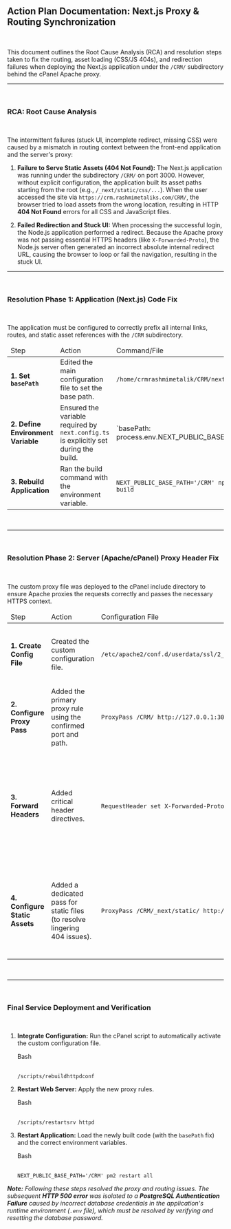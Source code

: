 <h2>Action Plan Documentation: Next.js Proxy &amp; Routing Synchronization</h2>
<p>&nbsp;</p>
<p>This document outlines the Root Cause Analysis (RCA) and resolution steps taken to fix the routing, asset loading (CSS/JS 404s), and redirection failures when deploying the Next.js application under the <code>/CRM/</code> subdirectory behind the cPanel Apache proxy.</p>
<hr />
<p>&nbsp;</p>
<h3>RCA: Root Cause Analysis</h3>
<p>&nbsp;</p>
<p>The intermittent failures (stuck UI, incomplete redirect, missing CSS) were caused by a mismatch in routing context between the front-end application and the server's proxy:</p>
<ol start="1">
<li>
<p><strong>Failure to Serve Static Assets (404 Not Found):</strong> The Next.js application was running under the subdirectory <code>/CRM/</code> on port <span class="math-inline"><span class="katex"><span class="katex-html"><span class="base"><span class="mord">3000</span></span></span></span></span>. However, without explicit configuration, the application built its asset paths starting from the root (e.g., <code>/_next/static/css/...</code>). When the user accessed the site via <code>https://crm.rashmimetaliks.com/CRM/</code>, the browser tried to load assets from the wrong location, resulting in HTTP <strong>404 Not Found</strong> errors for all CSS and JavaScript files.</p>
</li>
<li>
<p><strong>Failed Redirection and Stuck UI:</strong> When processing the successful login, the Node.js application performed a redirect. Because the Apache proxy was not passing essential HTTPS headers (like <code>X-Forwarded-Proto</code>), the Node.js server often generated an incorrect absolute internal redirect URL, causing the browser to loop or fail the navigation, resulting in the stuck UI.</p>
</li>
</ol>
<hr />
<p>&nbsp;</p>
<h3>Resolution Phase 1: Application (Next.js) Code Fix</h3>
<p>&nbsp;</p>
<p>The application must be configured to correctly prefix all internal links, routes, and static asset references with the <code>/CRM</code> subdirectory.</p>
<div class="horizontal-scroll-wrapper">
<div class="table-block-component">
<div class="table-block has-export-button has-scrollbar">
<div class="table-content not-end-of-paragraph" data-hveid="0" data-ved="0CAAQ3ecQahgKEwjm45fokpKQAxUAAAAAHQAAAAAQtgY">
<table>
<thead>
<tr>
<td>Step</td>
<td>Action</td>
<td>Command/File</td>
<td>Purpose</td>
</tr>
</thead>
<tbody>
<tr>
<td><strong>1. Set <code>basePath</code></strong></td>
<td>Edited the main configuration file to set the base path.</td>
<td><code>/home/crmrashmimetalik/CRM/next.config.ts</code></td>
<td><strong>CRITICAL:</strong> Injects <code>/CRM</code> into all internal URLs and asset paths during the build.</td>
</tr>
<tr>
<td><strong>2. Define Environment Variable</strong></td>
<td>Ensured the variable required by <code>next.config.ts</code> is explicitly set during the build.</td>
<td>`basePath: process.env.NEXT_PUBLIC_BASE_PATH</td>
<td>&nbsp;</td>
</tr>
<tr>
<td><strong>3. Rebuild Application</strong></td>
<td>Ran the build command with the environment variable.</td>
<td><code>NEXT_PUBLIC_BASE_PATH='/CRM' npm run build</code></td>
<td>Generates the new, correctly prefixed static assets (<code>/CRM/_next/static/...</code>).</td>
</tr>
</tbody>
</table>
</div>
<div class="table-footer hide-from-message-actions ng-star-inserted"><span class="mdc-button__label"><span class="export-sheets-button">&nbsp;</span></span></div>
</div>
</div>
</div>
<hr />
<p>&nbsp;</p>
<h3>Resolution Phase 2: Server (Apache/cPanel) Proxy Header Fix</h3>
<p>&nbsp;</p>
<p>The custom proxy file was deployed to the cPanel include directory to ensure Apache proxies the requests correctly and passes the necessary HTTPS context.</p>
<div class="horizontal-scroll-wrapper">
<div class="table-block-component">
<div class="table-block has-export-button has-scrollbar">
<div class="table-content not-end-of-paragraph" data-hveid="0" data-ved="0CAAQ3ecQahgKEwjm45fokpKQAxUAAAAAHQAAAAAQuAY">
<table>
<thead>
<tr>
<td>Step</td>
<td>Action</td>
<td>Configuration File</td>
<td>Purpose</td>
</tr>
</thead>
<tbody>
<tr>
<td><strong>1. Create Config File</strong></td>
<td>Created the custom configuration file.</td>
<td><code>/etc/apache2/conf.d/userdata/ssl/2_4/crmrashmimetalik/crm.rashmimetaliks.com/nodeapp_proxy.conf</code></td>
<td>Provides a clean, custom include for the domain's VHost.</td>
</tr>
<tr>
<td><strong>2. Configure Proxy Pass</strong></td>
<td>Added the primary proxy rule using the confirmed port and path.</td>
<td><code>ProxyPass /CRM/ http://127.0.0.1:3000/ disablereuse=on nocanon</code></td>
<td>Forwards all <code>/CRM/</code> traffic to the Node.js port.</td>
</tr>
<tr>
<td><strong>3. Forward Headers</strong></td>
<td>Added critical header directives.</td>
<td><code>RequestHeader set X-Forwarded-Proto "https"</code> <code>RequestHeader set X-Forwarded-SSL "on"</code></td>
<td><strong>CRITICAL FIX:</strong> Tells the Node.js app that the user connected via <strong>HTTPS</strong>, resolving failed redirect loops.</td>
</tr>
<tr>
<td><strong>4. Configure Static Assets</strong></td>
<td>Added a dedicated pass for static files (to resolve lingering <span class="math-inline"><span class="katex"><span class="katex-html"><span class="base"><span class="mord">404</span></span></span></span></span> issues).</td>
<td><code>ProxyPass /CRM/_next/static/ http://127.0.0.1:3000/_next/static/ disablereuse=on nocanon</code></td>
<td>Ensures the Next.js server can locate and serve its static assets correctly under the <code>/CRM/</code> context.</td>
</tr>
</tbody>
</table>
</div>
<div class="table-footer hide-from-message-actions ng-star-inserted"><span class="mdc-button__label"><span class="export-sheets-button">&nbsp;</span></span></div>
</div>
</div>
</div>
<hr />
<p>&nbsp;</p>
<h3>Final Service Deployment and Verification</h3>
<p>&nbsp;</p>
<ol start="1">
<li>
<p><strong>Integrate Configuration:</strong> Run the cPanel script to automatically activate the custom configuration file.</p>
<div class="code-block ng-tns-c1485810703-1308 ng-animate-disabled ng-trigger ng-trigger-codeBlockRevealAnimation" data-hveid="0" data-ved="0CAAQhtANahgKEwjm45fokpKQAxUAAAAAHQAAAAAQugY">
<div class="code-block-decoration header-formatted gds-title-s ng-tns-c1485810703-1308 ng-star-inserted"><span class="ng-tns-c1485810703-1308">Bash</span>
<div class="buttons ng-tns-c1485810703-1308 ng-star-inserted">&nbsp;</div>
</div>
<div class="formatted-code-block-internal-container ng-tns-c1485810703-1308">
<div class="animated-opacity ng-tns-c1485810703-1308">
<pre class="ng-tns-c1485810703-1308"><code class="code-container formatted ng-tns-c1485810703-1308" data-test-id="code-content">/scripts/rebuildhttpdconf
</code></pre>
</div>
</div>
</div>
</li>
<li>
<p><strong>Restart Web Server:</strong> Apply the new proxy rules.</p>
<div class="code-block ng-tns-c1485810703-1309 ng-animate-disabled ng-trigger ng-trigger-codeBlockRevealAnimation" data-hveid="0" data-ved="0CAAQhtANahgKEwjm45fokpKQAxUAAAAAHQAAAAAQuwY">
<div class="code-block-decoration header-formatted gds-title-s ng-tns-c1485810703-1309 ng-star-inserted"><span class="ng-tns-c1485810703-1309">Bash</span>
<div class="buttons ng-tns-c1485810703-1309 ng-star-inserted">&nbsp;</div>
</div>
<div class="formatted-code-block-internal-container ng-tns-c1485810703-1309">
<div class="animated-opacity ng-tns-c1485810703-1309">
<pre class="ng-tns-c1485810703-1309"><code class="code-container formatted ng-tns-c1485810703-1309" data-test-id="code-content">/scripts/restartsrv httpd
</code></pre>
</div>
</div>
</div>
</li>
<li>
<p><strong>Restart Application:</strong> Load the newly built code (with the <code>basePath</code> fix) and the correct environment variables.</p>
<div class="code-block ng-tns-c1485810703-1310 ng-animate-disabled ng-trigger ng-trigger-codeBlockRevealAnimation" data-hveid="0" data-ved="0CAAQhtANahgKEwjm45fokpKQAxUAAAAAHQAAAAAQvAY">
<div class="code-block-decoration header-formatted gds-title-s ng-tns-c1485810703-1310 ng-star-inserted"><span class="ng-tns-c1485810703-1310">Bash</span>
<div class="buttons ng-tns-c1485810703-1310 ng-star-inserted">&nbsp;</div>
</div>
<div class="formatted-code-block-internal-container ng-tns-c1485810703-1310">
<div class="animated-opacity ng-tns-c1485810703-1310">
<pre class="ng-tns-c1485810703-1310"><code class="code-container formatted ng-tns-c1485810703-1310" data-test-id="code-content">NEXT_PUBLIC_BASE_PATH=<span class="hljs-string">'/CRM'</span> pm2 restart all
</code></pre>
</div>
</div>
</div>
</li>
</ol>
<p><strong><em>Note:</em></strong> <em>Following these steps resolved the proxy and routing issues. The subsequent <strong>HTTP 500 error</strong> was isolated to a <strong>PostgreSQL Authentication Failure</strong> caused by incorrect database credentials in the application's runtime environment (<code>.env</code> file), which must be resolved by verifying and resetting the database password.</em></p>
